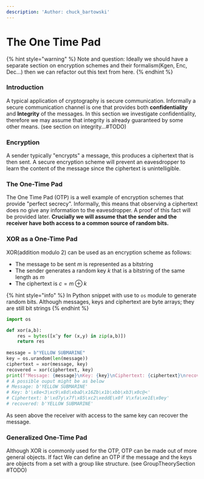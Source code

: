 ```yaml
---
description: 'Author: chuck_bartowski'
---
```


# The One Time Pad

{% hint style="warning" %}
Note and question: Ideally we should have a separate section on encryption schemes and their formalism\(Kgen, Enc, Dec...\) then we can refactor out this text from here. 
{% endhint %}

### Introduction

A typical application of cryptography is secure communication. Informally a secure communication channel is one that provides both **confidentiality** and **Integrity** of the messages. In this section we investigate confidentiality, therefore we may assume that integrity is already guaranteed by some other means. \(see section on integrity...\#TODO\)

### Encryption

A sender typically "encrypts" a message, this produces a ciphertext that is then sent. A secure encryption scheme will prevent an eavesdropper to learn the content of the message since the ciphertext is unintelligible. 

### The One-Time Pad

The One Time Pad \(OTP\) is a well example of encryption schemes that provide "perfect secrecy". Informally, this means that observing a ciphertext does no give any information to the eavesdropper. A proof of this fact will be provided later. **Crucially we will assume that the sender and the receiver have both access to a common source of random bits.** 

### XOR as a One-Time Pad

XOR\(addition modulo 2\) can be used as an encryption scheme as follows: 

* The message to be sent $m$ is represented as a bitstring
* The sender generates a random key $k$ that is a bitstring of the same length as $m$
* The ciphertext is $c = m \oplus k$  

{% hint style="info" %}
In Python snippet with use to `os` module to generate random bits. Although messages, keys and ciphertext are byte arrays; they are still bit strings
{% endhint %}

```python
import os

def xor(a,b):
    res = bytes([x^y for (x,y) in zip(a,b)])
    return res
    
message = b"YELLOW SUBMARINE"
key = os.urandom(len(message))
ciphertext = xor(message, key)
recovered = xor(ciphertext, key)
print(f"Message: {message}\nKey: {key}\nCiphertext: {ciphertext}\nrecovered: {recovered}")
# A possible ouput might be as below
# Message: b'YELLOW SUBMARINE'
# Key: b'\x8e<3\xc9\x8d\xbaD\x16Zb\x1b\xbb\xb3\x0c@<'
# Ciphertext: b'\xd7y\x7f\x85\xc2\xeddE\x0f V\xfa\xe1E\x0ey'
# recovered: b'YELLOW SUBMARINE'
```

As seen above the receiver with access to the same key can recover the message. 

### Generalized One-Time Pad

Although XOR is commonly used for the OTP, OTP can be made out of more general objects. If fact We can define an OTP if the message and the keys are objects from a set with a group like structure. \(see GroupTheorySection \#TODO\)

